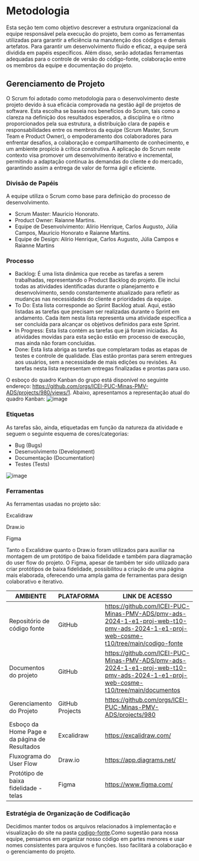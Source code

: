 
# Metodologia

Esta seção tem como objetivo descrever a estrutura organizacional da equipe responsável pela execução do projeto, bem como as ferramentas utilizadas para garantir a eficiência na manutenção dos códigos e demais artefatos. Para garantir um desenvolvimento fluido e eficaz, a equipe será dividida em papéis específicos. Além disso, serão adotadas ferramentas adequadas para o controle de versão do código-fonte, colaboração entre os membros da equipe e documentação do projeto.


## Gerenciamento de Projeto
O Scrum foi adotado como metodologia para o desenvolvimento deste projeto devido à sua eficácia comprovada na gestão ágil de projetos de software. Esta escolha se baseia nos benefícios do Scrum, tais como a clareza na definição dos resultados esperados, a disciplina e o ritmo proporcionados pela sua estrutura, a distribuição clara de papéis e responsabilidades entre os membros da equipe (Scrum Master, Scrum Team e Product Owner), o empoderamento dos colaboradores para enfrentar desafios, a colaboração e compartilhamento de conhecimento, e um ambiente propício à crítica construtiva. A aplicação do Scrum neste contexto visa promover um desenvolvimento iterativo e incremental, permitindo a adaptação contínua às demandas do cliente e do mercado, garantindo assim a entrega de valor de forma ágil e eficiente.

### Divisão de Papéis

A equipe utiliza o Scrum como base para definição do processo de desenvolvimento.
- Scrum Master: Mauricio Honorato.
- Product Owner: Raianne Martins.
- Equipe de Desenvolvimento: Alírio Henrique, Carlos Augusto, Júlia Campos, Mauricio Honorato e Raianne Martins.
- Equipe de Design: Alírio Henrique, Carlos Augusto, Júlia Campos e Raianne Martins

### Processo
- Backlog: É uma lista dinâmica que recebe as tarefas a serem trabalhadas, representando o Product Backlog do projeto. Ele inclui todas as atividades identificadas durante o planejamento e desenvolvimento, sendo constantemente atualizado para refletir as mudanças nas necessidades do cliente e prioridades da equipe.
- To Do: Esta lista corresponde ao Sprint Backlog atual. Aqui, estão listadas as tarefas que precisam ser realizadas durante o Sprint em andamento. Cada item nesta lista representa uma atividade específica a ser concluída para alcançar os objetivos definidos para este Sprint. 
- In Progress: Esta lista contém as tarefas que já foram iniciadas. As atividades movidas para esta seção estão em processo de execução, mas ainda não foram concluídas.
- Done: Esta lista abriga as tarefas que completaram todas as etapas de testes e controle de qualidade. Elas estão prontas para serem entregues aos usuários, sem a necessidade de mais edições ou revisões. As tarefas nesta lista representam entregas finalizadas e prontas para uso.

O esboço do quadro Kanban do grupo está disponível no seguinte endereço: https://github.com/orgs/ICEI-PUC-Minas-PMV-ADS/projects/980/views/1. Abaixo, apresentamos a representação atual do quadro Kanban:
![image](https://github.com/ICEI-PUC-Minas-PMV-ADS/pmv-ads-2024-1-e1-proj-web-t10-pmv-ads-2024-1-e1-proj-web-cosme-t10/assets/87047035/99e34706-2b4c-4afe-a607-ee0832c05dbb)



### Etiquetas
<p>As tarefas são, ainda, etiquetadas em função da natureza da atividade e seguem o seguinte esquema de cores/categorias:</p>

<ul>
  <li>Bug (Bugs)</li>
  <li>Desenvolvimento (Development)</li>
  <li>Documentação (Documentation)</li>
  <li>Testes (Tests)</li>
</ul>

![image](https://github.com/ICEI-PUC-Minas-PMV-ADS/pmv-ads-2024-1-e1-proj-web-t10-pmv-ads-2024-1-e1-proj-web-cosme-t10/assets/87047035/f1fe5966-b07b-4b88-b9eb-f3a60c000983)

  
### Ferramentas

As ferramentas usadas no projeto são:

  Excalidraw

  Draw.io

  Figma

Tanto o Excalidraw quanto o Draw.io foram utilizados para auxiliar na montagem de um protótipo de baixa fidelidade e também para diagramação do user flow do projeto. O Figma, apesar de também ter sido utilizado para criar protótipos de baixa fidelidade, possibilitou a criação de uma página mais elaborada, oferecendo uma ampla gama de ferramentas para design colaborativo e iterativo.



| AMBIENTE                            | PLATAFORMA                         | LINK DE ACESSO                         |
|-------------------------------------|------------------------------------|----------------------------------------|
| Repositório de código fonte         | GitHub                             |  https://github.com/ICEI-PUC-Minas-PMV-ADS/pmv-ads-2024-1-e1-proj-web-t10-pmv-ads-2024-1-e1-proj-web-cosme-t10/tree/main/codigo-fonte                           |
| Documentos do projeto               | GitHub                             | https://github.com/ICEI-PUC-Minas-PMV-ADS/pmv-ads-2024-1-e1-proj-web-t10-pmv-ads-2024-1-e1-proj-web-cosme-t10/tree/main/documentos                            |
| Gerenciamento do Projeto            | GitHub Projects                    |  https://github.com/orgs/ICEI-PUC-Minas-PMV-ADS/projects/980   
| Esboço da Home Page e da página de Resultados       | Excalidraw                         |  https://excalidraw.com/
| Fluxograma do User Flow            | Draw.io                            |  https://app.diagrams.net/
| Protótipo de baixa fidelidade - telas    | Figma                              |  https://www.figma.com/

 


### Estratégia de Organização de Codificação 

Decidimos manter todos os arquivos relacionados à implementação e visualização do site na pasta [codigo-fonte](https://github.com/ICEI-PUC-Minas-PMV-ADS/pmv-ads-2024-1-e1-proj-web-t10-pmv-ads-2024-1-e1-proj-web-cosme-t10/tree/main/codigo-fonte).Como sugestão para nossa equipe, pensamos em organizar nosso código em partes menores e usar nomes consistentes para arquivos e funções. Isso facilitará a colaboração e o gerenciamento do projeto.
